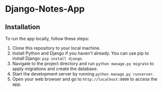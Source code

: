 # Django-Notes-App

## Installation

To run the app locally, follow these steps:

1. Clone this repository to your local machine.
2. Install Python and Django if you haven't already. You can use pip to install Django: `pip install django`.
3. Navigate to the project directory and run `python manage.py migrate` to apply migrations and create the database.
4. Start the development server by running `python manage.py runserver`.
5. Open your web browser and go to `http://localhost:8000` to access the app.
